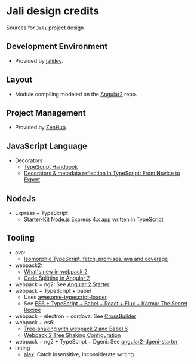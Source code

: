 # Jali design credits
[//]: # (Keep lines to 72 characters to leave room for the preview     )
[//]: # (pane while editing.                                           )
[//]: # (Note: Comment format explained by:                            )
[//]: # (http://stackoverflow.com/a/32190021                           )

<!-- cSpell:ignore ality -->

Sources for `Jali` project design

## Development Environment

- Provided by [jalidev].

## Layout

- Module compiling modeled on the [Angular2] repo.

## Project Management

- Provided by [ZenHub].

## JavaScript Language

- Decorators
  - [TypeScript Handbook][DecoratorTypeScript]
  - [Decorators & metadata reflection in TypeScript: From Novice to Expert][DecoratorExpert]

## NodeJs

- Express + TypeScript
  - [Starter-Kit Node.js Express 4.x app written in TypeScript][ExpressTypeScript]

## Tooling

- ava:
  - [Isomorphic TypeScript, fetch, promises, ava and coverage][ava-example]
- webpack2:
  - [What's new in webpack 2][webpack2]
  - [Code Splitting in Angular 2][code-splitting]
- webpack + ng2: See [Angular 2 Starter][Angular2Starter].
- webpack + TypeScript + babel
  - Uses [awesome-typescript-loader]
  - See [ES6 + TypeScript + Babel + React + Flux + Karma: The Secret Recipe][john-reilly]
- webpack + electron + cordova: See [CrossBuilder]
- webpack + es6:
  - [Tree-shaking with webpack 2 and Babel 6][2ality]
  - [Webpack 2 Tree Shaking Configuration][modus-create]
- webpack + ng2 + TypeScript + Dgeni: See [angular2-dgeni-starter]
- linting
  - [alex]: Catch insensitive, inconsiderate writing

<!-- markdownlint-disable line-length -->

[2ality]: http://www.2ality.com/2015/12/webpack-tree-shaking.html
[alex]: http://alexjs.com/
[Angular2]: https://github.com/angular/angular
[Angular2Starter]: https://github.com/AngularClass/angular2-webpack-starter "An Angular 2 Starter kit featuring Angular 2 (Router, Http, Forms, Services, Tests, E2E), Karma, Protractor, Jasmine, TypeScript, and Webpack by @AngularClass"
[angular2-dgeni-starter]: https://github.com/rangle/angular2-dgeni-starter
[awesome-typescript-loader]: https://www.npmjs.com/package/awesome-typescript-loader
[ava-example]: http://source.coveo.com/2016/05/11/isomorphic-typescript-ava-w-coverage/
[code-splitting]: http://blog.waffle.io/code-splitting-angular-2-webpack-2/
[CrossBuilder]:  https://github.com/zalmoxisus/crossbuilder
[DecoratorExpert]: http://blog.wolksoftware.com/decorators-reflection-javascript-typescript
[DecoratorTypeScript]: https://www.typescriptlang.org/docs/handbook/decorators.html (Decorators)
[ExpressTypeScript]: https://github.com/czechboy0/Express-4x-Typescript-Sample
[jalidev]: https://github.com/latticework/jalidev (Linux development environment for Jali projects.)
[john-reilly]: http://blog.johnnyreilly.com/2015/12/es6-typescript-babel-react-flux-karma.html
[modus-create]: http://moduscreate.com/webpack-2-tree-shaking-configuration/
[webpack2]: https://gist.github.com/sokra/27b24881210b56bbaff7
[ZenHub]: https://www.zenhub.com/ (ZenHub is agile project management integrated natively in GitHub)
